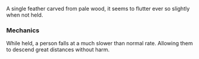 A single feather carved from pale wood, it seems to flutter ever so slightly when not held.

### Mechanics

While held, a person falls at a much slower than normal rate. Allowing them to descend great distances without harm.